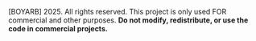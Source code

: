 [BOYARB] 2025. All rights reserved. This project is only used FOR commercial and other purposes. **Do not modify, redistribute, or use the code in commercial projects.**
